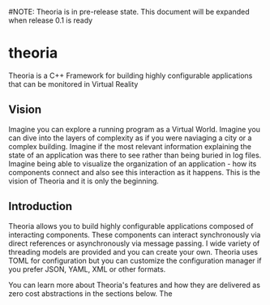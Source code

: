 #NOTE: Theoria is in pre-release state. This document will be expanded when release 0.1 is ready


# theoria
Theoria is a C++ Framework for building highly configurable applications that can be monitored in Virtual Reality

## Vision
Imagine you can explore a running program as a Virtual World. Imagine you can dive into the layers of complexity as if you were naviaging a city or a complex building. Imagine if the most relevant information explaining the state of an application was there to see rather than being buried in log files. Imagine being able to visualize the organization of an application - how its components connect and also see this interaction as it happens. This is the vision of Theoria and it is only the beginning.

## Introduction
Theoria allows you to build highly configurable applications composed of interacting components. These components can interact synchronously via direct references or asynchronously via message passing. I wide variety of threading models are provided and you can create your own. Theoria uses TOML for configuration but you can customize the configuration manager if you prefer JSON, YAML, XML or other formats.

You can learn more about Theoria's features and how they are delivered as zero cost abstractions in the sections below. The 
